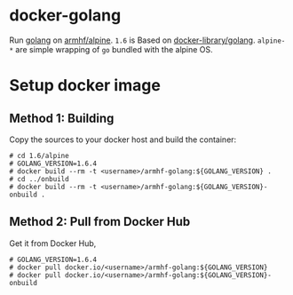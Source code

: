 docker-golang
==
Run [golang](https://golang.org) on [armhf/alpine](https://hub.docker.com/r/armhf/alpine/). `1.6` is Based on [docker-library/golang](https://github.com/docker-library/golang). `alpine-*` are simple wrapping of `go` bundled with the alpine OS.


Setup docker image
==
Method 1: Building
--
Copy the sources to your docker host and build the container:

    # cd 1.6/alpine
    # GOLANG_VERSION=1.6.4
    # docker build --rm -t <username>/armhf-golang:${GOLANG_VERSION} .
    # cd ../onbuild
    # docker build --rm -t <username>/armhf-golang:${GOLANG_VERSION}-onbuild .

Method 2: Pull from Docker Hub
--
Get it from Docker Hub,

    # GOLANG_VERSION=1.6.4
    # docker pull docker.io/<username>/armhf-golang:${GOLANG_VERSION}
    # docker pull docker.io/<username>/armhf-golang:${GOLANG_VERSION}-onbuild
